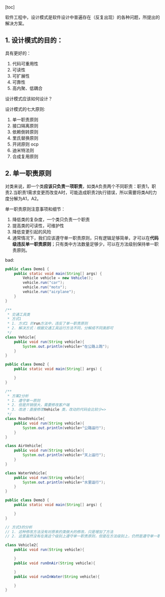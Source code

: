 [toc]

软件工程中，设计模式是软件设计中普遍存在（反复出现）的各种问题，所提出的解决方案。

## 1. 设计模式的目的：

 具有更好的：

1. 代码可重用性
2. 可读性
3. 可扩展性
4. 可靠性
5. 高内聚、低耦合

设计模式应该如何设计？

设计模式的七大原则:

1. 单一职责原则
2. 接口隔离原则
3. 依赖倒转原则
4. 里氏替换原则
5. 开闭原则 ocp
6. 迪米特法则
7. 合成复用原则

## 2. 单一职责原则

对类来说，即一个类**应该只负责一项职责**，如类A负责两个不同职责：职责1，职责2.当职责1需求变更而改变A时，可能造成职责2执行错误，所以需要将类A的力度分解为A1，A2。

单一职责原则注意事项和细节：

1. 降低类的复杂度，一个类只负责一个职责
2. 提高类的可读性，可维护性
3. 降低变更引起的风险
4. 通常情况下，我们应该遵守单一职责原则，只有逻辑足够简单，才可以在**代码级违反单一职责原则**；只有类中方法数量足够少，可以在方法级别保持单一职责原则。

bad:

```java
public class Demo1 {
    public static void main(String[] args) {
        Vehicle vehicle = new Vehicle();
        vehicle.run("car");
        vehicle.run("moto");
        vehicle.run("airplane");
    }
}

/**
 * 交通工具类
 * 方式1
 * 1. 方式1 的run方法中，违反了单一职责原则
 * 2. 解决方式：根据交通工具运行方法不同，分解成不同类即可
 */
class Vehicle{
    public void run(String vehicle){
        System.out.println(vehicle+"在公路上跑");
    }
}
```

```java
public class Demo2 {
    public static void main(String[] args) {

    }
}

/**
 * 方案2分析
 * 1. 遵守单一原则
 * 2. 但是开销很大，需要修改客户端
 * 3. 改进：直接修改Vehicle 类，改动的代码会比较少=>
 */
class RoadVehicle{
    public void run(String vehicle){
        System.out.println(vehicle+"公路运行");
    }
}

class AirVehicle{
    public void run(String vehicle){
        System.out.println(vehicle+"天上运行");
    }
}

class WaterVehicle{
    public void run(String vehicle){
        System.out.println(vehicle+"水里运行");
    }
}
```

```java
public class Demo3 {
    public static void main(String[] args) {

    }
}

// 方式3的分析
// 1. 这种修改方法没有对原来的类做大的修改，只是增加了方法
// 2. 这里虽然没有在类这个级别上遵守单一职责原则，但是在方法级别上，仍然是遵守单一职责

class Vehicle2{
    public void run(String vehicle){

    }
    public void runOnAir(String vehicle){

    }
    public void runInWater(String vehicle){

    }
}
```